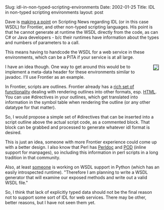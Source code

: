 Slug: idl-in-non-typed-scripting-environments
Date: 2002-01-25
Title: IDL in non-typed scripting environments
layout: post

Dave is <a href="http://scriptingnews.userland.com/backissues/2002/01/24#l1eb33a91f4a7ab582451d453177a6603">making a point</a> on Scripting News regarding IDL (or in this case WSDL) for Frontier, and other non-typed scripting languages. His point is that he cannot generate at runtime the WSDL directly from the code, as can C# or Java developers - b/c their runtimes have information about the types and numbers of parameters to a call.<p>
This means having to handcode the WSDL for a web service in these environments, which can be a PITA if your service is at all large.<p>
<img align="right" border="1" hspace="2" src="https://media.redmonk.net/images/idlScript.jpg" vspace="2" />I have an idea though. One way to get around this would be to implement a meta-data header for these environments similar to javadoc. I&#39;ll use Frontier as an example.<p>
In Frontier, scripts are outlines. Frontier already has a <a href="http://docserver.userland.com/op/">rich set of functionality</a> dealing with rendering outlines into other formats, esp. <a href="http://docserver.userland.com/html/">HTML</a>. You can use #directives in your outlines, which get translated into information in the symbol table when rendering the outline (or any other datatype for that matter).<p> So, I would propose a simple set of #directives that can be inserted into a script outline above the actual script code, as a commented block. That block can be grabbed and processed to generate whatever idl format is desired.<p>
This is just an idea, someone with more Frontier experience could come up with a better design. I also know that Perl has <a href="http://www.perldoc.com/">Perldoc</a> and <a href="http://www.perldoc.com/perl5.6.1/pod.html">POD</a> (inline support for manpages), so including this information in perl scripts in a long tradition in that community.<p>
Also, at least <a href="http://mail.python.org/pipermail/python-list/2001-June/046402.html">someone</a> is working on WSDL support in Python (which has an easily introspected runtime). &quot;Therefore I am planning to write a WSDL generator that will examine our exposed methods and write out a valid WSDL file.&quot;<p>
So, I think that lack of explicitly typed data should not be the final reason not to support some sort of IDL for web services. There may be other, better reasons, but I have not seen them yet.</p></p></p></p></p></p></p>
